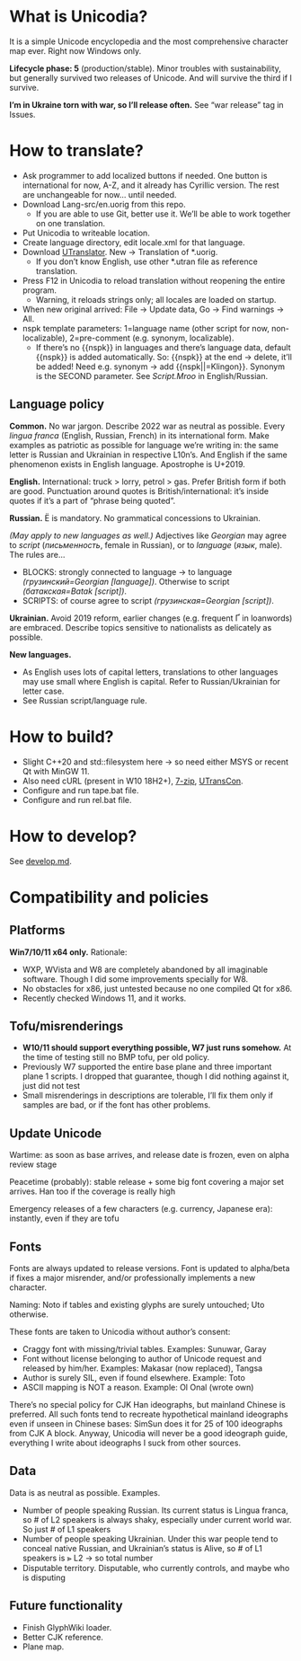 # What is Unicodia?

It is a simple Unicode encyclopedia and the most comprehensive character map ever. Right now Windows only.

**Lifecycle phase: 5** (production/stable). Minor troubles with sustainability, but generally survived two releases of Unicode. And will survive the third if I survive.

**I’m in Ukraine torn with war, so I’ll release often.** See “war release” tag in Issues.

# How to translate?
* Ask programmer to add localized buttons if needed. One button is international for now, A-Z, and it already has Cyrillic version. The rest are unchangeable for now… until needed.
* Download Lang-src/en.uorig from this repo.
  * If you are able to use Git, better use it. We’ll be able to work together on one translation.
* Put Unicodia to writeable location.
* Create language directory, edit locale.xml for that language.
* Download [UTranslator](https://github.com/Mercury13/utranslator). New → Translation of *.uorig.
  * If you don’t know English, use other \*.utran file as reference translation.
* Press F12 in Unicodia to reload translation without reopening the entire program.
  * Warning, it reloads strings only; all locales are loaded on startup.
* When new original arrived: File → Update data, Go → Find warnings → All.
* nspk template parameters: 1=language name (other script for now, non-localizable), 2=pre-comment (e.g. synonym, localizable).
  * If there’s no {{nspk}} in languages and there’s language data, default {{nspk}} is added automatically. So: {{nspk}} at the end → delete, it’ll be added! Need e.g. synonym → add {{nspk||=Klingon}}. Synonym is the SECOND parameter. See _Script.Mroo_ in English/Russian.

## Language policy
**Common.** No war jargon. Describe 2022 war as neutral as possible. Every _lingua franca_ (English, Russian, French) in its international form. Make examples as patriotic as possible for language we’re writing in: the same letter is Russian and Ukrainian in respective L10n’s. And English if the same phenomenon exists in English language. Apostrophe is U+2019.

**English.** International: truck > lorry, petrol > gas. Prefer British form if both are good. Punctuation around quotes is British/international: it’s inside quotes if it’s a part of “phrase being quoted”.

**Russian.** Ё is mandatory. No grammatical concessions to Ukrainian.

_(May apply to new languages as well.)_ Adjectives like _Georgian_ may agree to _script_ (_письменность_, female in Russian), or to _language_ (_язык_, male). The rules are…
* BLOCKS: strongly connected to language → to language _(грузинский=Georgian [language])_. Otherwise to script _(батакская=Batak [script])_.
* SCRIPTS: of course agree to script _(грузинская=Georgian [script])_.

**Ukrainian.** Avoid 2019 reform, earlier changes (e.g. frequent Ґ in loanwords) are embraced. Describe topics sensitive to nationalists as delicately as possible.

**New languages.**
* As English uses lots of capital letters, translations to other languages may use small where English is capital. Refer to Russian/Ukrainian for letter case.
* See Russian script/language rule.

# How to build?
* Slight C++20 and std::filesystem here → so need either MSYS or recent Qt with MinGW 11.
* Also need cURL (present in W10 18H2+), [7-zip](https://7-zip.org), [UTransCon](https://github.com/Mercury13/utranslator).
* Configure and run tape.bat file.
* Configure and run rel.bat file.

# How to develop?
See [develop.md](develop.md).

# Compatibility and policies

## Platforms
**Win7/10/11 x64 only.** Rationale:
* WXP, WVista and W8 are completely abandoned by all imaginable software. Though I did some improvements specially for W8.
* No obstacles for x86, just untested because no one compiled Qt for x86.
* Recently checked Windows 11, and it works.

## Tofu/misrenderings
* **W10/11 should support everything possible, W7 just runs somehow.** At the time of testing still no BMP tofu, per old policy.
* Previously W7 supported the entire base plane and three important plane 1 scripts. I dropped that guarantee, though I did nothing against it, just did not test
* Small misrenderings in descriptions are tolerable, I’ll fix them only if samples are bad, or if the font has other problems.

## Update Unicode
Wartime: as soon as base arrives, and release date is frozen, even on alpha review stage

Peacetime (probably): stable release + some big font covering a major set arrives. Han too if the coverage is really high

Emergency releases of a few characters (e.g. currency, Japanese era): instantly, even if they are tofu

## Fonts
Fonts are always updated to release versions. Font is updated to alpha/beta if fixes a major misrender, and/or professionally implements a new character.

Naming: Noto if tables and existing glyphs are surely untouched; Uto otherwise.

These fonts are taken to Unicodia without author’s consent:
* Craggy font with missing/trivial tables. Examples: Sunuwar, Garay
* Font without license belonging to author of Unicode request and released by him/her. Examples: Makasar (now replaced), Tangsa
* Author is surely SIL, even if found elsewhere. Example: Toto
* ASCII mapping is NOT a reason. Example: Ol Onal (wrote own)

There’s no special policy for CJK Han ideographs, but mainland Chinese is preferred. All such fonts tend to recreate hypothetical mainland ideographs even if unseen in Chinese bases: SimSun does it for 25 of 100 ideographs from CJK A block. Anyway, Unicodia will never be a good ideograph guide, everything I write about ideographs I suck from other sources.

## Data
Data is as neutral as possible. Examples.
* Number of people speaking Russian. Its current status is Lingua franca, so # of L2 speakers is always shaky, especially under current world war. So just # of L1 speakers
* Number of people speaking Ukrainian. Under this war people tend to conceal native Russian, and Ukrainian’s status is Alive, so # of L1 speakers is ⪢ L2 → so total number
* Disputable territory. Disputable, who currently controls, and maybe who is disputing

## Future functionality
* Finish GlyphWiki loader.
* Better CJK reference.
* Plane map.
